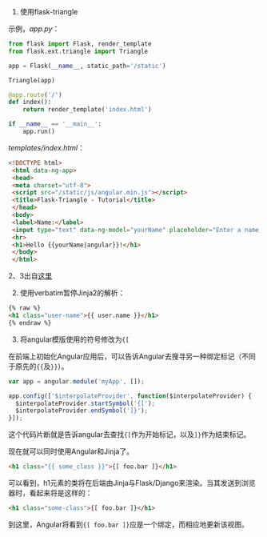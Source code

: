 1. 使用flask-triangle

示例，*app.py*：


```python
from flask import Flask, render_template
from flask.ext.triangle import Triangle

app = Flask(__name__, static_path='/static')

Triangle(app)

@app.route('/')
def index():
    return render_template('index.html')

if __name__ == '__main__':
    app.run()
```

*templates/index.html*：

```html
<!DOCTYPE html>
 <html data-ng-app>
 <head>
 <meta charset="utf-8">
 <script src="/static/js/angular.min.js"></script>
 <title>Flask-Triangle - Tutorial</title>
 </head>
 <body>
 <label>Name:</label>
 <input type="text" data-ng-model="yourName" placeholder="Enter a name here">
 <hr>
 <h1>Hello {{yourName|angular}}!</h1>
 </body>
 </html>
```

2、3出自[这里](http://lorenhoward.com/blog/how-to-get-angular-to-work-with-jinja/)

2. 使用verbatim暂停Jinja2的解析：

```html
{% raw %}
<h1 class="user-name">{{ user.name }}</h1>
{% endraw %}
```

3. 将angular模版使用的符号修改为`{[`

在前端上初始化Angular应用后，可以告诉Angular去搜寻另一种绑定标记（不同于原先的`{{`及`}}`）。

```javascript
var app = angular.module('myApp', []);

app.config(['$interpolateProvider', function($interpolateProvider) {
  $interpolateProvider.startSymbol('{[');
  $interpolateProvider.endSymbol(']}');
}]);
```

这个代码片断就是告诉angular去查找`{[`作为开始标记，以及`]}`作为结束标记。

现在就可以同时使用Angular和Jinja了。

```html
<h1 class="{{ some_class }}">{[ foo.bar ]}</h1>
```

可以看到，h1元素的类将在后端由Jinja与Flask/Django来渲染。当其发送到浏览器时，看起来将是这样的：

```html
<h1 class="some-class">{[ foo.bar ]}</h1>
```

到这里，Angular将看到`{[ foo.bar ]}`应是一个绑定，而相应地更新该视图。

